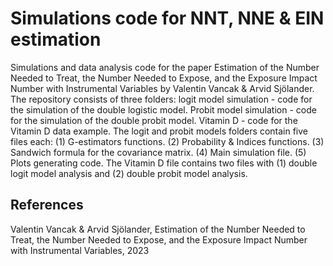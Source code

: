 # Simulations code for NNT, NNE & EIN estimation

Simulations and data analysis code for the paper Estimation of the Number Needed to Treat, the Number Needed to Expose, and the Exposure Impact Number with Instrumental Variables by Valentin Vancak & Arvid Sjölander. 
The repository consists of three folders: logit model simulation - code for the simulation of the double logistic model. Probit model simulation - code for the simulation of the double probit model. Vitamin D - code for the Vitamin D data example.
The logit and probit models folders contain five files each: (1) G-estimators functions. (2) Probability & Indices functions. (3) Sandwich formula for the covariance matrix. (4) Main simulation file. (5) Plots generating code.
The Vitamin D file contains two files with (1) double logit model analysis and (2) double probit model analysis.

## References 
Valentin Vancak & Arvid Sjölander, Estimation of the Number Needed to Treat, the Number Needed to Expose, and the Exposure Impact Number with Instrumental Variables, 2023 
